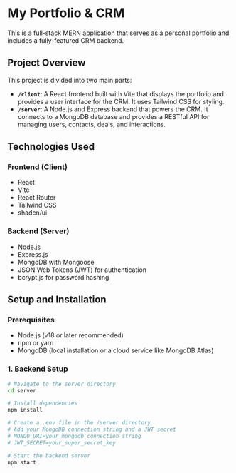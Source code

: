 # My Portfolio & CRM

This is a full-stack MERN application that serves as a personal portfolio and includes a fully-featured CRM backend.

## Project Overview

This project is divided into two main parts:

* **`/client`**: A React frontend built with Vite that displays the portfolio and provides a user interface for the CRM. It uses Tailwind CSS for styling.
* **`/server`**: A Node.js and Express backend that powers the CRM. It connects to a MongoDB database and provides a RESTful API for managing users, contacts, deals, and interactions.

## Technologies Used

### Frontend (Client)
- React
- Vite
- React Router
- Tailwind CSS
- shadcn/ui

### Backend (Server)
- Node.js
- Express.js
- MongoDB with Mongoose
- JSON Web Tokens (JWT) for authentication
- bcrypt.js for password hashing

## Setup and Installation

### Prerequisites
- Node.js (v18 or later recommended)
- npm or yarn
- MongoDB (local installation or a cloud service like MongoDB Atlas)

### 1. Backend Setup

```sh
# Navigate to the server directory
cd server

# Install dependencies
npm install

# Create a .env file in the /server directory
# Add your MongoDB connection string and a JWT secret
# MONGO_URI=your_mongodb_connection_string
# JWT_SECRET=your_super_secret_key

# Start the backend server
npm start